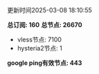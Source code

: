 更新时间2025-03-08 18:10:55

**总订阅: 160**
**总节点: 26670**
- vless节点: 7100
- hysteria2节点: 1

**google ping有效节点: 443**

